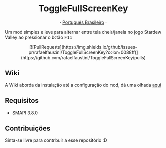  <h1 align="center">ToggleFullScreenKey</h1>

  <p align="center">
    ·
    <a href="/docs/readme_pt-BR.md">Português Brasileiro</a>
    ·
  </p>
Um mod simples e leve para alternar entre tela cheia/janela no jogo Stardew Valley ao pressionar o botão <kbd>F11</kbd>

  <p align="center">
[![PullRequests](https://img.shields.io/github/issues-pr/rafaelfaustini/ToggleFullScreenKey?color=0088ff)](https://github.com/rafaelfaustini/ToggleFullScreenKey/pulls)
  </p>

## Wiki

A Wiki aborda da instalação até a configuração do mod, dá uma olhada [aqui](https://github.com/rafaelfaustini/ToggleFullScreenKey/wiki)

## Requisitos

- SMAPI 3.8.0

## Contribuições

Sinta-se livre para contribuir a esse repositório :D
